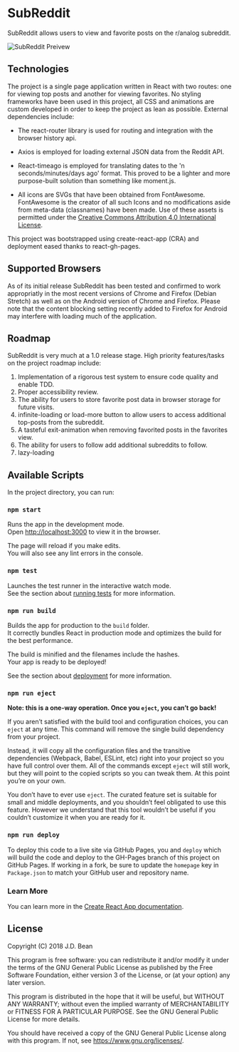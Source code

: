 # SubReddit

SubReddit allows users to view and favorite posts on the r/analog subreddit. 

![SubReddit Preivew](preview.gif)

## Technologies

The project is a single page application written in React with two routes: one for viewing top posts and another for viewing favorites. No styling frameworks have been used in this project, all CSS and animations are custom developed in order to keep the project as lean as possible. External dependencies include:

* The react-router library is used for routing and integration with the browser history api.

* Axios is employed for loading external JSON data from the Reddit API.

* React-timeago is employed for translating dates to the 'n seconds/minutes/days ago' format. This proved to be a lighter and more purpose-built solution than something like moment.js.

* All icons are SVGs that have been obtained from FontAwesome. FontAwesome is the creator of all such Icons and no modifications aside from meta-data (classnames) have been made. Use of these assets is permitted under the [Creative Commons Attribution 4.0 International License](https://creativecommons.org/licenses/by/4.0/legalcode).

This project was bootstrapped using create-react-app (CRA) and deployment eased thanks to react-gh-pages.

## Supported Browsers

As of its initial release SubReddit has been tested and confirmed to work appropriatly in the most recent versions of Chrome and Firefox (Debian Stretch) as well as on the Android version of Chrome and Firefox. Please note that the content blocking setting recently added to Firefox for Android may interfere with loading much of the application.

## Roadmap

SubReddit is very much at a 1.0 release stage. High priority features/tasks on the project roadmap include:

1. Implementation of a rigorous test system to ensure code quality and enable TDD.
1. Proper accessibility review.
1. The ability for users to store favorite post data in browser storage for future visits.
1. infinite-loading or load-more button to allow users to access additional top-posts from the subreddit.
1. A tasteful exit-animation when removing favorited posts in the favorites view.
1. The ability for users to follow add additional subreddits to follow.
1. lazy-loading

## Available Scripts

In the project directory, you can run:

### `npm start`

Runs the app in the development mode.<br>
Open [http://localhost:3000](http://localhost:3000) to view it in the browser.

The page will reload if you make edits.<br>
You will also see any lint errors in the console.

### `npm test`

Launches the test runner in the interactive watch mode.<br>
See the section about [running tests](https://facebook.github.io/create-react-app/docs/running-tests) for more information.

### `npm run build`

Builds the app for production to the `build` folder.<br>
It correctly bundles React in production mode and optimizes the build for the best performance.

The build is minified and the filenames include the hashes.<br>
Your app is ready to be deployed!

See the section about [deployment](https://facebook.github.io/create-react-app/docs/deployment) for more information.

### `npm run eject`

**Note: this is a one-way operation. Once you `eject`, you can’t go back!**

If you aren’t satisfied with the build tool and configuration choices, you can `eject` at any time. This command will remove the single build dependency from your project.

Instead, it will copy all the configuration files and the transitive dependencies (Webpack, Babel, ESLint, etc) right into your project so you have full control over them. All of the commands except `eject` will still work, but they will point to the copied scripts so you can tweak them. At this point you’re on your own.

You don’t have to ever use `eject`. The curated feature set is suitable for small and middle deployments, and you shouldn’t feel obligated to use this feature. However we understand that this tool wouldn’t be useful if you couldn’t customize it when you are ready for it.

### `npm run deploy`

To deploy this code to a live site via GitHub Pages, you and `deploy` which will build the code and deploy to the GH-Pages branch of this project on GitHub Pages. If working in a fork, be sure to update the `homepage` key in `Package.json` to match your GitHub user and repository name. 

### Learn More

You can learn more in the [Create React App documentation](https://facebook.github.io/create-react-app/docs/getting-started).

## License

Copyright (C) 2018 J.D. Bean

This program is free software: you can redistribute it and/or modify
it under the terms of the GNU General Public License as published by
the Free Software Foundation, either version 3 of the License, or
(at your option) any later version.

This program is distributed in the hope that it will be useful,
but WITHOUT ANY WARRANTY; without even the implied warranty of
MERCHANTABILITY or FITNESS FOR A PARTICULAR PURPOSE.  See the
GNU General Public License for more details.

You should have received a copy of the GNU General Public License
along with this program.  If not, see <https://www.gnu.org/licenses/>.


